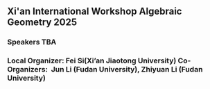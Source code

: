 ## Xi'an International Workshop Algebraic Geometry 2025


### Speakers TBA

###    Local Organizer: Fei Si(Xi’an Jiaotong University)  Co-Organizers:  Jun Li (Fudan University), Zhiyuan Li (Fudan University)

